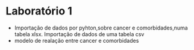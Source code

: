 # Laboratório 1
* Importação de dados por pyhton,sobre cancer e comorbidades,numa tabela xlsx. Importação de dados de uma tabela csv
* modelo de realação entre cancer e comorbidades
